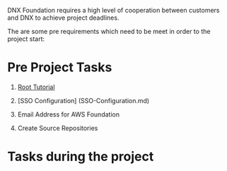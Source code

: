 DNX Foundation requires a high level of cooperation between customers and DNX to achieve project deadlines.

The are some pre requirements which need to be meet in order to the project start:

# Pre Project Tasks #
1) [Root Tutorial](DNX-Root.md)

2) [SSO Configuration] (SSO-Configuration.md)

3) Email Address for AWS Foundation

4) Create Source Repositories

# Tasks during the project #



